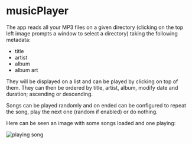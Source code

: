 # musicPlayer
The app reads all your MP3 files on a given directory (clicking on the top left image prompts a window to select a directory) taking the following metadata:
* title
* artist
* album
* album art

They will be displayed on a list and can be played by clicking on top of them. They can then be ordered by title, artist, album, modify date and duration;  ascending or descending.

Songs can be played randomly and on ended can be configured to repeat the song, play the next one (random if enabled) or do nothing.

Here can be seen an image with some songs loaded and one playing:

![playing song](https://raw.githubusercontent.com/alexbcberio/musicPlayer/master/docs/images/playing%20audio.PNG)
